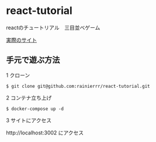 # react-tutorial
reactのチュートリアル　三目並べゲーム

[実際のサイト](https://rainierrr.github.io/react-tutorial/)

## 手元で遊ぶ方法

1 クローン
```
$ git clone git@github.com:rainierrr/react-tutorial.git
```

2 コンテナ立ち上げ
```
$ docker-compose up -d
```

3 サイトにアクセス

http://localhost:3002 にアクセス
